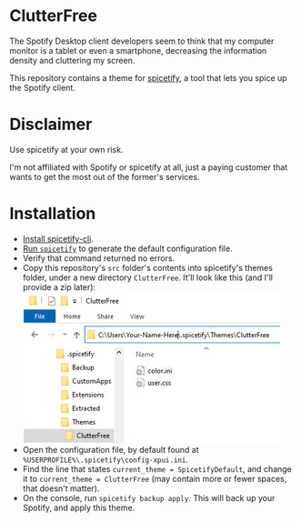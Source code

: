 # ClutterFree
The Spotify Desktop client developers seem to think that my computer monitor is a tablet or even a smartphone, decreasing the information density and cluttering my screen. 

This repository contains a theme for [spicetify](https://github.com/khanhas/spicetify-cli/wiki/Installation), a tool that lets you spice up the Spotify client.

# Disclaimer
Use spicetify at your own risk.

I'm not affiliated with Spotify or spicetify at all, just a paying customer that wants to get the most out of the former's services.

# Installation
* [Install spicetify-cli](https://github.com/khanhas/spicetify-cli/wiki/Installation).
* [Run `spicetify`](https://github.com/khanhas/spicetify-cli/wiki/Basic-Usage) to generate the default configuration file.
* Verify that command returned no errors.
* Copy this repository's `src` folder's contents into spicetify's themes folder, under a new directory `ClutterFree`. It'll look like this (and I'll provide a zip later):
  ![Theme Folder (Windows Explorer)](Theme-Folder.png)
* Open the configuration file, by default found at `%USERPROFILE%\.spicetify\config-xpui.ini`.
* Find the line that states `current_theme = SpicetifyDefault`, and change it to `current_theme = ClutterFree` (may contain more or fewer spaces, that doesn't matter).
* On the console, run `spicetify backup apply`. This will back up your Spotify, and apply this theme.
